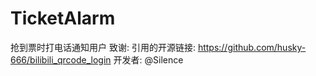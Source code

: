 # TicketAlarm
抢到票时打电话通知用户
致谢:
    引用的开源链接:
        https://github.com/husky-666/bilibili_qrcode_login
    开发者:
        @Silence
